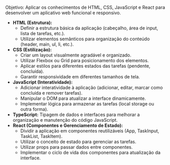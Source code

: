 Objetivo: Aplicar os conhecimentos de HTML, CSS, JavaScript e React para desenvolver um aplicativo web funcional e responsivo.

- **HTML (Estrutura):**
    - Definir a estrutura básica da aplicação (cabeçalho, área de input, lista de tarefas, etc.).
    - Utilizar elementos semânticos para organização do conteúdo (header, main, ul, li, etc.).
- **CSS (Estilização):**
    - Criar um layout visualmente agradável e organizado.
    - Utilizar Flexbox ou Grid para posicionamento dos elementos.
    - Aplicar estilos para diferentes estados das tarefas (pendente, concluída).
    - Garantir responsividade em diferentes tamanhos de tela.
- **JavaScript (Interatividade):**
    - Adicionar interatividade à aplicação (adicionar, editar, marcar como concluída e remover tarefas).
    - Manipular o DOM para atualizar a interface dinamicamente.
    - Implementar lógica para armazenar as tarefas (local storage ou outra forma).
- **TypeScript:** Tipagem de dados e interfaces para melhorar a organização e manutenção do código JavaScript.
- **React (Componentes e Gerenciamento de Estado):**
    - Dividir a aplicação em componentes reutilizáveis (App, TaskInput, TaskList, TaskItem).
    - Utilizar o conceito de estado para gerenciar as tarefas.
    - Utilizar props para passar dados entre componentes.
    - Implementar o ciclo de vida dos componentes para atualização da interface.
